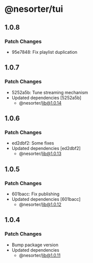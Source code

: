 # @nesorter/tui

## 1.0.8

### Patch Changes

- 95e7848: Fix playlist duplication

## 1.0.7

### Patch Changes

- 5252a5b: Tune streaming mechanism
- Updated dependencies [5252a5b]
  - @nesorter/lib@1.0.14

## 1.0.6

### Patch Changes

- ed2dbf2: Some fixes
- Updated dependencies [ed2dbf2]
  - @nesorter/lib@1.0.13

## 1.0.5

### Patch Changes

- 601bacc: Fix publishing
- Updated dependencies [601bacc]
  - @nesorter/lib@1.0.12

## 1.0.4

### Patch Changes

- Bump package version
- Updated dependencies
  - @nesorter/lib@1.0.11
